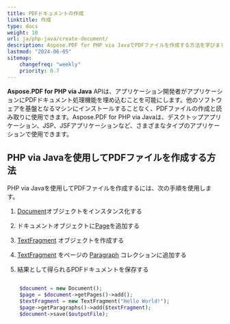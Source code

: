 ```yaml
---
title: PDFドキュメントの作成
linktitle: 作成
type: docs
weight: 10
url: ja/php-java/create-document/
description: Aspose.PDF for PHP via JavaでPDFファイルを作成する方法を学びます。
lastmod: "2024-06-05"
sitemap:
    changefreq: "weekly"
    priority: 0.7
---
```


**Aspose.PDF for PHP via Java** APIは、アプリケーション開発者がアプリケーションにPDFドキュメント処理機能を埋め込むことを可能にします。他のソフトウェアを基盤となるマシンにインストールすることなく、PDFファイルの作成と読み取りに使用できます。Aspose.PDF for PHP via Javaは、デスクトップアプリケーション、JSP、JSFアプリケーションなど、さまざまなタイプのアプリケーションで使用できます。

## PHP via Javaを使用してPDFファイルを作成する方法

PHP via Javaを使用してPDFファイルを作成するには、次の手順を使用します。

1. [Document](https://reference.aspose.com/pdf/java/com.aspose.pdf/Document)オブジェクトをインスタンス化する
1. ドキュメントオブジェクトに[Page](https://reference.aspose.com/pdf/java/com.aspose.pdf/Page)を追加する

1. [TextFragment](https://reference.aspose.com/pdf/java/com.aspose.pdf.class-use/textfragment) オブジェクトを作成する
1. [TextFragment](https://reference.aspose.com/pdf/java/com.aspose.pdf.class-use/textfragment) をページの [Paragraph](https://reference.aspose.com/pdf/java/com.aspose.pdf/Paragraphs) コレクションに追加する
1. 結果として得られるPDFドキュメントを保存する

```php

    $document = new Document();    
    $page = $document->getPages()->add();
    $textFragment = new TextFragment("Hello World!");    
    $page->getParagraphs()->add($textFragment);
    $document->save($outputFile);
```